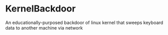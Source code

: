 # KernelBackdoor
An educationally-purposed backdoor of linux kernel that sweeps keyboard data to another machine via network
